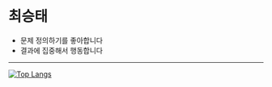 # 최승태
* 문제 정의하기를 좋아합니다
* 결과에 집중해서 행동합니다

-----

[![Top Langs](https://github-readme-stats.vercel.app/api/top-langs/?username=cst9221&count_private=true&layout=compact&hide=html,css&theme=buefy)](https://github.com/cst9221/github-readme-stats)
